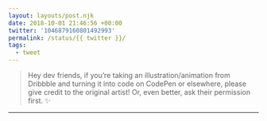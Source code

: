 ```yaml
---
layout: layouts/post.njk
date: 2018-10-01 21:46:56 +00:00
twitter: '1046879160801492993'
permalink: /status/{{ twitter }}/
tags: 
  - tweet
---
```


> Hey dev friends, if you’re taking an illustration/animation from Dribbble and turning it into code on CodePen or elsewhere, please give credit to the original artist! Or, even better, ask their permission first. ✨

---
